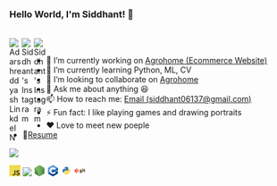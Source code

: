 ### Hello World, I'm Siddhant! 👋

</br>

<a href="https://www.linkedin.com/in/siddhant-singh-437315197/">
  <img align="left" alt="Adarshreddyash LinkdeIN" width="22px" src="https://cdn.jsdelivr.net/npm/simple-icons@v3.12.0/icons/linkedin.svg" />
</a>

<a href="https://www.instagram.com/siddhant__singh/">
  <img align="left" alt="Siddhant's Instagram" width="22px" src="https://cdn.jsdelivr.net/npm/simple-icons@v3.12.0/icons/instagram.svg" />
</a>

<a href="https://mail.google.com/mail/u/0/?tab=rm&ogbl#inbox">
  <img align="left" alt="Siddhant's Instagram" width="22px" src="https://cdn.jsdelivr.net/npm/simple-icons@3.12.0/icons/gmail.svg" />
</a>

</br>

- 🔭 I’m currently working on [Agrohome (Ecommerce Website)](https://github.com/Sandeep02911/e-commerce)
- 🌱 I’m currently learning Python, ML, CV
- 👯 I’m looking to collaborate on [Agrohome](https://github.com/Sandeep02911/e-commerce)
- 💬 Ask me about anything 😆 
- 📫 How to reach me: [Email (siddhant06137@gmail.com)](https://mail.google.com/mail/u/0/?tab=rm&ogbl#inbox)
- ⚡ Fun fact: I like playing games and drawing portraits
- ❤️ Love to meet new poeple
- 📝[Resume](https://docs.google.com/document/d/1aV2CrOawaCN4dhAXk68NSqxFLWp3YGVAj0cW8HpQ2SE/edit?usp=sharing)

<img align="center" src="https://github-readme-stats.vercel.app/api/?username=i-see-pixels&show_icons=true&hide_border=true" />

<code><img height="20" src="https://raw.githubusercontent.com/github/explore/80688e429a7d4ef2fca1e82350fe8e3517d3494d/topics/javascript/javascript.png"></code>
<code><img height="20" src="https://upload.wikimedia.org/wikipedia/commons/thumb/1/10/CSS3_and_HTML5_logos_and_wordmarks.svg/791px-CSS3_and_HTML5_logos_and_wordmarks.svg.png"></code>
<code><img height="20" src="https://raw.githubusercontent.com/github/explore/80688e429a7d4ef2fca1e82350fe8e3517d3494d/topics/nodejs/nodejs.png"></code>
<code><img height="20" src="https://raw.githubusercontent.com/github/explore/80688e429a7d4ef2fca1e82350fe8e3517d3494d/topics/cpp/cpp.png"></code>
<code><img height="20" src="https://raw.githubusercontent.com/github/explore/80688e429a7d4ef2fca1e82350fe8e3517d3494d/topics/python/python.png"></code>
<code><img height="20" src="https://raw.githubusercontent.com/github/explore/80688e429a7d4ef2fca1e82350fe8e3517d3494d/topics/git/git.png"></code>
